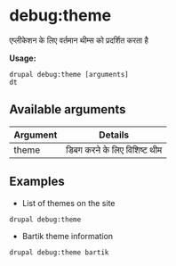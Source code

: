 # debug:theme
एप्लीकेशन के लिए वर्तमान थीम्स को प्रदर्शित करता है

**Usage:**
```
drupal debug:theme [arguments]
dt
```

## Available arguments
Argument | Details
---------|-------------
theme | डिबग करने के लिए विशिष्ट थीम

## Examples
* List of themes on the site
```
drupal debug:theme
```
* Bartik theme information
```
drupal debug:theme bartik
```
